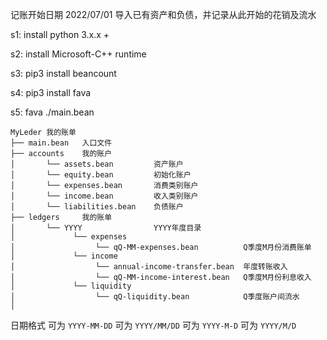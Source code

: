 记账开始日期 2022/07/01
导入已有资产和负债，并记录从此开始的花销及流水

s1: install python 3.x.x +

s2: install Microsoft-C++ runtime

s3: pip3 install beancount

s4: pip3 install fava

s5: fava ./main.bean

~~~
MyLeder 我的账单                             
├── main.bean   入口文件
├── accounts    我的账户
│       └── assets.bean         资产账户
│       └── equity.bean         初始化账户
│       └── expenses.bean       消费类别账户
│       └── income.bean         收入类别账户
│       └── liabilities.bean    负债账户
├── ledgers     我的账单
│       └── YYYY                YYYY年度目录
│             └── expenses            
│                  └── qQ-MM-expenses.bean          Q季度M月份消费账单    
│             └── income
│                  └── annual-income-transfer.bean  年度转账收入    
│                  └── qQ-MM-income-interest.bean   Q季度M月份利息收入
│             └── liquidity
│                  └── qQ-liquidity.bean            Q季度账户间流水
│
~~~

日期格式
可为 ```YYYY-MM-DD```
可为 ```YYYY/MM/DD```
可为 ```YYYY-M-D```
可为 ```YYYY/M/D```
